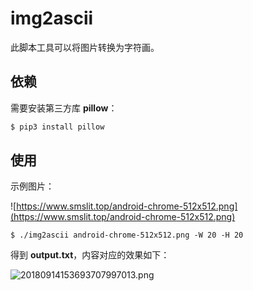 # img2ascii

此脚本工具可以将图片转换为字符画。

## 依赖

需要安装第三方库 **pillow**：

```sh
$ pip3 install pillow
```

## 使用

示例图片：

![https://www.smslit.top/android-chrome-512x512.png](https://www.smslit.top/android-chrome-512x512.png)

```
$ ./img2ascii android-chrome-512x512.png -W 20 -H 20
```

得到 **output.txt**，内容对应的效果如下：

![20180914153693707997013.png](http://p9fh104m8.bkt.clouddn.com/20180914153693707997013.png)